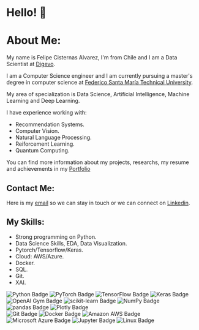 # Hello! 👋

# About Me:
My name is Felipe Cisternas Alvarez, I'm from Chile and I am a Data Scientist at  <a href="https://digevo.com/en/" target="_blank">Digevo</a>.

I am a Computer Science engineer and I am currently pursuing a master's degree in computer science at <a href="https://usm.cl/en/home/" target="_blank">Federico Santa María Technical University</a>.

My area of ​​​​specialization is Data Science, Artificial Intelligence, Machine Learning and Deep Learning.

I have experience working with:
- Recommendation Systems.
- Computer Vision.
- Natural Language Processing.
- Reiforcement Learning.
- Quantum Computing.

You can find more information about my projects, researchs, my resume and achievements in my <a href="https://ftcister.github.io/portfolio/" target="_blank">Portfolio</a>

## Contact Me:
Here is my [email](mailto:fcisternas.dev@gmail.com) so we can stay in touch or we can connect on <a href="https://www.linkedin.com/in/felipecisternasalvarez/" target="_blank">Linkedin</a>.

## My Skills:
* Strong programming on Python.
* Data Science Skills, EDA, Data Visualization.
* Pytorch/Tensorflow/Keras.
* Cloud: AWS/Azure.
* Docker.
* SQL.
* Git.
* XAI.

![Python Badge](https://img.shields.io/badge/Python-3776AB?logo=python&logoColor=fff&style=flat-square)
![PyTorch Badge](https://img.shields.io/badge/PyTorch-EE4C2C?logo=pytorch&logoColor=fff&style=flat-square)
![TensorFlow Badge](https://img.shields.io/badge/TensorFlow-FF6F00?logo=tensorflow&logoColor=fff&style=flat-square)
![Keras Badge](https://img.shields.io/badge/Keras-D00000?logo=keras&logoColor=fff&style=flat-square)
![OpenAI Gym Badge](https://img.shields.io/badge/OpenAI%20Gym-0081A5?logo=openaigym&logoColor=fff&style=flat-square)
![scikit-learn Badge](https://img.shields.io/badge/scikit--learn-F7931E?logo=scikitlearn&logoColor=fff&style=flat-square)
![NumPy Badge](https://img.shields.io/badge/NumPy-013243?logo=numpy&logoColor=fff&style=flat-square)
![pandas Badge](https://img.shields.io/badge/pandas-150458?logo=pandas&logoColor=fff&style=flat-square)
![Plotly Badge](https://img.shields.io/badge/Plotly-3F4F75?logo=plotly&logoColor=fff&style=flat-square)\
![Git Badge](https://img.shields.io/badge/Git-F05032?logo=git&logoColor=fff&style=flat-square)
![Docker Badge](https://img.shields.io/badge/Docker-2496ED?logo=docker&logoColor=fff&style=flat-square)
![Amazon AWS Badge](https://img.shields.io/badge/Amazon%20AWS-232F3E?logo=amazonaws&logoColor=fff&style=flat-square)
![Microsoft Azure Badge](https://img.shields.io/badge/Microsoft%20Azure-0078D4?logo=microsoftazure&logoColor=fff&style=flat-square)
![Jupyter Badge](https://img.shields.io/badge/Jupyter-F37626?logo=jupyter&logoColor=fff&style=flat-square)
![Linux Badge](https://img.shields.io/badge/Linux-FCC624?logo=linux&logoColor=000&style=flat-square)




